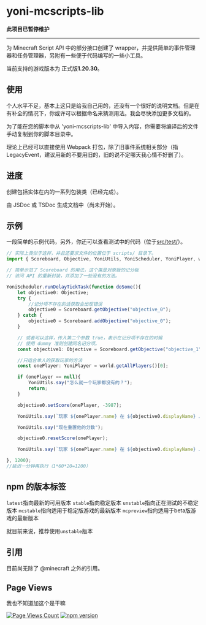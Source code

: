 # yoni-mcscripts-lib

**此项目已暂停维护**

---

为 Minecraft Script API 中的部分接口创建了 wrapper，并提供简单的事件管理器和任务管理器，另附有一些便于代码编写的一些小工具。

当前支持的游戏版本为 正式版**1.20.30**。

## 使用

个人水平不足，基本上这只是给我自己用的，还没有一个很好的说明文档。但是在有补全的情况下，你或许可以根据命名来猜测用法。我会尽快添加更多文档的。

为了能在您的脚本中从 'yoni-mcscripts-lib' 中导入内容，你需要将编译后的文件手动复制到你的脚本目录中。

理论上已经可以直接使用 Webpack 打包，除了旧事件系统相关部分（指LegacyEvent，建议用新的不要用旧的，旧的说不定哪天我心情不好删了）。

## 进度

创建包括实体在内的一系列包装类（已经完成）。

由 JSDoc 或 TSDoc 生成文档中（尚未开始）。

## 示例

一段简单的示例代码，另外，你还可以查看测试中的代码（位于[src/test/](./src/test/)）。

```ts
// 实际上类似于这样，并且还要求文件的位置位于 scripts/ 目录下。
import { Scoreboard, Objective, YoniUtils, YoniScheduler, YoniPlayer, world } from "yoni-mcscripts-lib";

// 简单示范了 Scoreboard 的用法，这个类是对原版的记分板
// 访问 API 的重新封装，并添加了一些没有的方法。

YoniScheduler.runDelayTickTask(function doSome(){
    let objective0: Objective;
    try {
        //记分项不存在的话获取会出现错误
        objective0 = Scoreboard.getObjective("objective_0");
    } catch {
        objective0 = Scoreboard.addObjective("objective_0");
    }

    // 或者可以这样，传入第二个参数 true，表示在记分项不存在的时候
    // 使用 dummy 准则创建同名记分项。
    const objective1: Objective = Scoreboard.getObjective("objective_1", true);

    //只适合单人的获取玩家的方法
    const onePlayer: YoniPlayer = world.getAllPlayers()[0];

    if (onePlayer == null){
        YoniUtils.say("怎么就一个玩家都没有的？");
        return;
    }

    objective0.setScore(onePlayer, -3987);

    YoniUtils.say(`玩家 ${onePlayer.name} 在 ${objective0.displayName} 上的分数为 ${objective0.getScore(onePlayer)}`); //分数为 -3987

    YoniUtils.say("现在重置他的分数");

    objective0.resetScore(onePlayer);

    YoniUtils.say(`玩家 ${onePlayer.name} 在 ${objective0.displayName} 上的分数为 ${objective0.getScore(onePlayer)}`); //分数为 undefined

}, 1200);
//延迟一分钟再执行（1*60*20=1200）

```

## npm 的版本标签

`latest`指向最新的可用版本
`stable`指向稳定版本
`unstable`指向正在测试的不稳定版本
`mcstable`指向适用于稳定版游戏的最新版本
`mcpreview`指向适用于beta版游戏的最新版本

就目前来说，推荐使用`unstable`版本

## 引用

目前尚无除了 @minecraft 之外的引用。

## Page Views

我也不知道加这个是干嘛

[![Page Views Count](https://badges.toozhao.com/badges/01H306S1JD8VWVQ03QW1EYPR0E/orange.svg)](https://badges.toozhao.com/stats/01H306S1JD8VWVQ03QW1EYPR0E "Get your own page views count badge on badges.toozhao.com")
[![npm version](https://badge.fury.io/js/yoni-mcscripts-lib.svg)](https://badge.fury.io/js/yoni-mcscripts-lib)
